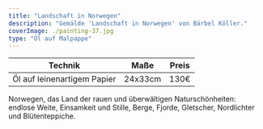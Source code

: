 ```yaml
---
title: "Landschaft in Norwegen"
description: "Gemälde 'Landschaft in Norwegen' von Bärbel Köller."
coverImage: ./painting-37.jpg
type: "Öl auf Malpappe"
---
```


| Technik                     | Maße    | Preis |
|-----------------------------|---------|-------|
| Öl auf leinenartigem Papier | 24x33cm | 130€  |


Norwegen, das Land der rauen und überwältigen Naturschönheiten: endlose Weite, Einsamkeit und Stille, Berge, Fjorde, Gletscher, Nordlichter und Blütenteppiche.